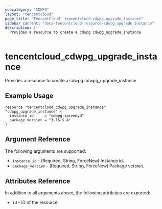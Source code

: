 ```yaml
---
subcategory: "CDWPG"
layout: "tencentcloud"
page_title: "TencentCloud: tencentcloud_cdwpg_upgrade_instance"
sidebar_current: "docs-tencentcloud-resource-cdwpg_upgrade_instance"
description: |-
  Provides a resource to create a cdwpg cdwpg_upgrade_instance
---
```


# tencentcloud_cdwpg_upgrade_instance

Provides a resource to create a cdwpg cdwpg_upgrade_instance

## Example Usage

```hcl
resource "tencentcloud_cdwpg_upgrade_instance" "cdwpg_upgrade_instance" {
  instance_id     = "cdwpg-zpiemnyd"
  package_version = "3.16.9.4"
}
```

## Argument Reference

The following arguments are supported:

* `instance_id` - (Required, String, ForceNew) Instance id.
* `package_version` - (Required, String, ForceNew) Package version.

## Attributes Reference

In addition to all arguments above, the following attributes are exported:

* `id` - ID of the resource.



